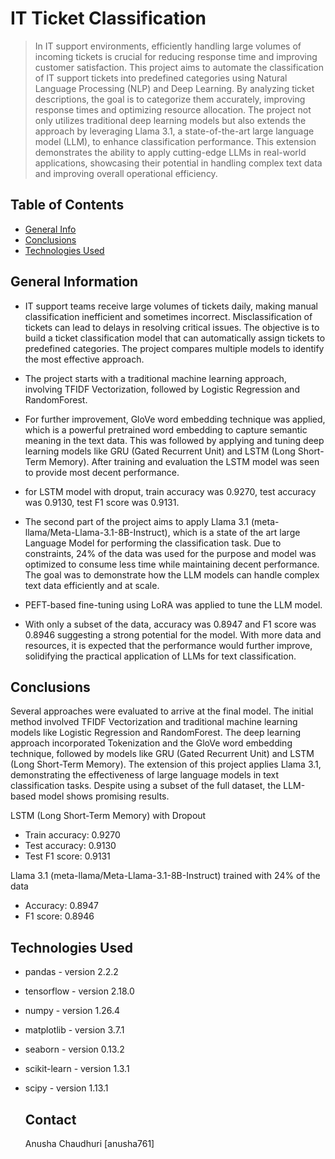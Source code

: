 # IT Ticket Classification
> In IT support environments, efficiently handling large volumes of incoming tickets is crucial for reducing response time and improving customer satisfaction. This project aims to automate the classification of IT support tickets into predefined categories using Natural Language Processing (NLP) and Deep Learning. By analyzing ticket descriptions, the goal is to categorize them accurately, improving response times and optimizing resource allocation. The project not only utilizes traditional deep learning models but also extends the approach by leveraging Llama 3.1, a state-of-the-art large language model (LLM), to enhance classification performance. This extension demonstrates the ability to apply cutting-edge LLMs in real-world applications, showcasing their potential in handling complex text data and improving overall operational efficiency.


## Table of Contents
* [General Info](#general-information)
* [Conclusions](#conclusions)
* [Technologies Used](#technologies-used)



## General Information
- IT support teams receive large volumes of tickets daily, making manual classification inefficient and sometimes incorrect. Misclassification of tickets can lead to delays in resolving critical issues. The objective is to build a ticket classification model that can automatically assign tickets to predefined categories. The project compares multiple models to identify the most effective approach.
- The project starts with a traditional machine learning approach, involving TFIDF Vectorization, followed by Logistic Regression and RandomForest.
- For further improvement, GloVe word embedding technique was applied, which is a powerful pretrained word embedding to capture semantic meaning in the text data. This was followed by applying and tuning deep learning models like GRU (Gated Recurrent Unit) and LSTM (Long Short-Term Memory). After training and evaluation the LSTM model was seen to provide most decent performance.
- for LSTM model with droput, train accuracy was 0.9270, test accuracy was 0.9130, test F1 score was 0.9131.
  
- The second part of the project aims to apply Llama 3.1 (meta-llama/Meta-Llama-3.1-8B-Instruct), which is a state of the art large Language Model for performing the classification task. Due to constraints, 24% of the data was used for the purpose and model was optimized to consume less time while maintaining decent performance. The goal was to demonstrate how the LLM models can handle complex text data efficiently and at scale.
- PEFT-based fine-tuning using LoRA was applied to tune the LLM model.
- With only a subset of the data, accuracy was 0.8947 and F1 score was 0.8946 suggesting a strong potential for the model. With more data and resources, it is expected that the performance would further improve, solidifying the practical application of LLMs for text classification.


## Conclusions
Several approaches were evaluated to arrive at the final model. The initial method involved TFIDF Vectorization and traditional machine learning models like Logistic Regression and RandomForest. The deep learning approach incorporated Tokenization and the GloVe word embedding technique, followed by models like GRU (Gated Recurrent Unit) and LSTM (Long Short-Term Memory). The extension of this project applies Llama 3.1, demonstrating the effectiveness of large language models in text classification tasks. Despite using a subset of the full dataset, the LLM-based model shows promising results.

LSTM (Long Short-Term Memory) with Dropout

- Train accuracy: 0.9270
- Test accuracy: 0.9130
- Test F1 score: 0.9131

Llama 3.1 (meta-llama/Meta-Llama-3.1-8B-Instruct) trained with 24% of the data

- Accuracy: 0.8947
- F1 score: 0.8946


## Technologies Used
- pandas - version 2.2.2
- tensorflow - version 2.18.0
- numpy - version 1.26.4
- matplotlib - version 3.7.1
- seaborn - version 0.13.2
- scikit-learn - version 1.3.1
- scipy - version 1.13.1



  ## Contact
  Anusha Chaudhuri [anusha761]
